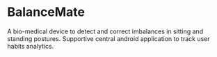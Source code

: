 # BalanceMate
A bio-medical device to detect and correct imbalances in sitting and standing postures. Supportive central android application to track user habits analytics.
